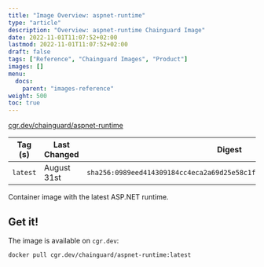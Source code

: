 ```yaml
---
title: "Image Overview: aspnet-runtime"
type: "article"
description: "Overview: aspnet-runtime Chainguard Image"
date: 2022-11-01T11:07:52+02:00
lastmod: 2022-11-01T11:07:52+02:00
draft: false
tags: ["Reference", "Chainguard Images", "Product"]
images: []
menu:
  docs:
    parent: "images-reference"
weight: 500
toc: true
---
```


[cgr.dev/chainguard/aspnet-runtime](https://github.com/chainguard-images/images/tree/main/images/aspnet-runtime)

| Tag (s)   | Last Changed | Digest                                                                    |
|-----------|--------------|---------------------------------------------------------------------------|
|  `latest` | August 31st  | `sha256:0989eed414309184cc4eca2a69d25e58c1f27ed50775473f0bc771a83e9e1909` |



Container image with the latest ASP.NET runtime.

## Get it!

The image is available on `cgr.dev`:

    docker pull cgr.dev/chainguard/aspnet-runtime:latest

